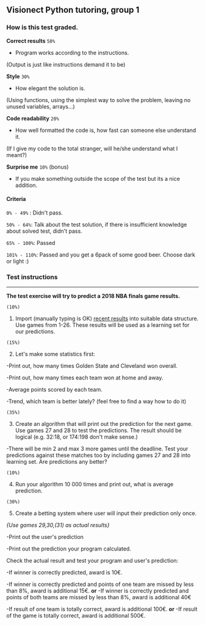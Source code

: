 ## Visionect Python tutoring, group 1

### How is this test graded.

**Correct results** `50%`
- Program works according to the instructions.

(Output is just like instructions demand it to be)

**Style** `30%`
- How elegant the solution is.

(Using functions, using the simplest way to solve the problem, leaving no unused variables, arrays...)

**Code readability** `20%`
- How well formatted the code is, how fast can someone else understand it.

(If I give my code to the total stranger, will he/she understand what I meant?)

**Surprise me** `10%` (bonus)
- If you make something outside the scope of the test but its a nice addition.

#### Criteria
 `0% - 49%` : Didn't pass.

 `50% - 64%`: Talk about the test solution, if there is insufficient knowledge about solved test, didn't pass.

 `65% - 100%`: Passed

 `101% - 110%`: Passed and you get a 6pack of some good beer. Choose dark or light :)

### Test instructions

----


**The test exercise will try to predict a 2018 NBA finals game results.**

`(10%)`
1. Import (manually typing is OK) [recent results](https://en.wikipedia.org/wiki/Cavaliers%E2%80%93Warriors_rivalry#Results_(2014%E2%80%9315_season%E2%80%93present)) into suitable data structure. Use games from 1-26.
These results will be used as a learning set for our predictions.

`(15%)`

2. Let's make some statistics first:

 -Print out, how many times Golden State and Cleveland won overall.

 -Print out, how many times each team won at home and away.

 -Average points scored by each team.

 -Trend, which team is better lately? (feel free to find a way how to do it)

`(35%)`

3. Create an algorithm that will print out the prediction for the next game. Use games 27 and 28 to test the predictions. The result should be logical (e.g. 32:18, or 174:198 don't make sense.)

 -There will be min 2 and max 3 more games until the deadline. Test your predictions against these matches too by including games 27 and 28 into learning set. Are predictions any better?

`(10%)`

4. Run your algorithm 10 000 times and print out, what is average prediction.

`(30%)`

5. Create a betting system where user will input their prediction only once.

*{Use games 29,30,(31) as actual results}*

 -Print out the user's prediction

 -Print out the prediction your program calculated.

 Check the actual result and test your program and user's prediction:

 -If winner is correctly predicted, award is 10€.

 -If winner is correctly predicted and points of one team are missed by less than 8%, award is additional 15€.
 **or**
 -If winner is correctly predicted and points of both teams are missed by less than 8%, award is additional 40€

 -If result of one team is totally correct, award is additional 100€.
 **or**
 -If result of the game is totally correct, award is additional 500€.

